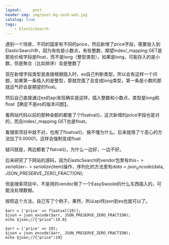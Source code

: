 ```yaml
---
layout:     post
header-img: img/post-bg-ios9-web.jpg
catalog: true
tags:
    - ElasticSearch
---
```


遇到一个场景，不同的国家有不同的price，然后新增了price字段，需要放入到ElasticSearch中，因为有些是小数点，有些整数，期望index/_mapping GET是那些价格字段是float，而不是long（整型类型），如果是long，可能存入的是小数，但是聚合（比如排序）会是整数了

现在新增字段类型是直接根据插入时，es自己判断类型。所以会有这样一个问题，如果第一条插入的是整型，那就完蛋了会变成long类型，第一条是小数的那就运气好会是期望的float。

然后自己直接通过es的api发现确实是这样，插入整数和小数点，类型是long和float【确定不是es的版本问题】。



看网站代码以前的那种金额的都套了个floatval()，这次新增的price字段也是对的，而且index/_mapping GET也是float。

看搜索项目中就不对，也用了floatval()，搞不懂为什么。后来就用了个恶心的方法加了0.00001，这样会强制变成float

疑问就是，两边都套了flatval()，为什么一边好，一边不好。



后来研究了下网站的源码，因为ElasticSearch的vendor包里有$this->serializer->serialize($item)操作，序列化的方法里有$data = json_encode($data, JSON_PRESERVE_ZERO_FRACTION);

但是搜索项目中，不是用的vendor用了一个EasySwoole的什么东西插入的，可能没处理数据。


按照这个方法，自己写了个例子，果然，所以api传json到es也就可以了。

```
$arr = ['price' => floatval(19)];
$json = json_encode($arr, JSON_PRESERVE_ZERO_FRACTION);
echo $json;//{"price":19.0}

$arr = ['price' => 19];
$json = json_encode($arr, JSON_PRESERVE_ZERO_FRACTION);
echo $json;//{"price":19}
```